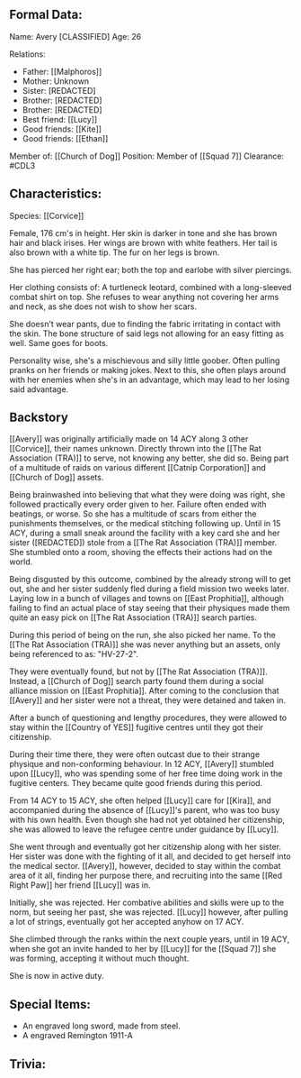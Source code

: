## Formal Data:
Name: Avery \[CLASSIFIED]
Age: 26

Relations:
- Father: [[Malphoros]]
- Mother: Unknown
- Sister: \[REDACTED]
- Brother: \[REDACTED]
- Brother: \[REDACTED]
- Best friend: [[Lucy]]
- Good friends: [[Kite]]
- Good friends: [[Ethan]]

Member of: [[Church of Dog]]
Position: Member of [[Squad 7]]
Clearance: #CDL3 

## Characteristics:
Species: [[Corvice]]

Female, 176 cm's in height. Her skin is darker in tone and she has brown hair and black irises. Her wings are brown with white feathers. Her tail is also brown with a white tip. The fur on her legs is brown.

She has pierced her right ear; both the top and earlobe with silver piercings.

Her clothing consists of: A turtleneck leotard, combined with a long-sleeved combat shirt on top. She refuses to wear anything not covering her arms and neck, as she does not wish to show her scars.

She doesn't wear pants, due to finding the fabric irritating in contact with the skin. The bone structure of said legs not allowing for an easy fitting as well. Same goes for boots.

Personality wise, she's a mischievous and silly little goober. Often pulling pranks on her friends or making jokes. Next to this, she often plays around with her enemies when she's in an advantage, which may lead to her losing said advantage.
## Backstory
[[Avery]] was originally artificially made on 14 ACY along 3 other [[Corvice]], their names unknown.
Directly thrown into the [[The Rat Association (TRA)]] to serve, not knowing any better, she did so. Being part of a multitude of raids on various different [[Catnip Corporation]] and [[Church of Dog]] assets.

Being brainwashed into believing that what they were doing was right, she followed practically every order given to her. Failure often ended with beatings, or worse. So she has a multitude of scars from either the punishments themselves, or the medical stitching following up. Until in 15 ACY, during a small sneak around the facility with a key card she and her sister (\[REDACTED]) stole from a [[The Rat Association (TRA)]] member. She stumbled onto a room, shoving the effects their actions had on the world.

Being disgusted by this outcome, combined by the already strong will to get out, she and her sister suddenly fled during a field mission two weeks later. Laying low in a bunch of villages and towns on [[East Prophitia]], although failing to find an actual place of stay seeing that their physiques made them quite an easy pick on [[The Rat Association (TRA)]] search parties.

During this period of being on the run, she also picked her name. To the [[The Rat Association (TRA)]] she was never anything but an assets, only being referenced to as: "HV-27-2".

They were eventually found, but not by [[The Rat Association (TRA)]]. Instead, a [[Church of Dog]] search party found them during a social alliance mission on [[East Prophitia]]. After coming to the conclusion that [[Avery]] and her sister were not a threat, they were detained and taken in.

After a bunch of questioning and lengthy procedures, they were allowed to stay within the [[Country of YES]] fugitive centres until they got their citizenship. 

During their time there, they were often outcast due to their strange physique and non-conforming behaviour. In 12 ACY, [[Avery]] stumbled upon [[Lucy]], who was spending some of her free time doing work in the fugitive centers. They became quite good friends during this period.

From 14 ACY to 15 ACY, she often helped [[Lucy]] care for [[Kira]], and accompanied during the absence of [[Lucy]]'s parent, who was too busy with his own health. Even though she had not yet obtained her citizenship, she was allowed to leave the refugee centre under guidance by [[Lucy]].

She went through and eventually got her citizenship along with her sister. Her sister was done with the fighting of it all, and decided to get herself into the medical sector. [[Avery]], however, decided to stay within the combat area of it all, finding her purpose there, and recruiting into the same [[Red Right Paw]] her friend [[Lucy]] was in.

Initially, she was rejected. Her combative abilities and skills were up to the norm, but seeing her past, she was rejected. [[Lucy]] however, after pulling a lot of strings, eventually got her accepted anyhow on 17 ACY.

She climbed through the ranks within the next couple years, until in 19 ACY, when she got an invite handed to her by [[Lucy]] for the [[Squad 7]] she was forming, accepting it without much thought.

She is now in active duty.
## Special Items:
- An engraved long sword, made from steel.
- A engraved Remington 1911-A

## Trivia:
